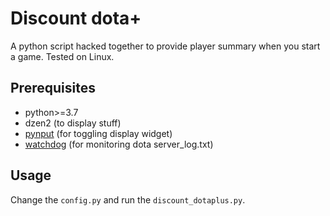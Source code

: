# Discount dota+

A python script hacked together to provide player summary when you start a game.
Tested on Linux.

## Prerequisites

- python>=3.7
- dzen2 (to display stuff)
- [pynput](https://pypi.org/project/pynput/) (for toggling display widget)
- [watchdog](https://pypi.org/project/watchdog/) (for monitoring dota
    server_log.txt)

## Usage

Change the `config.py` and run the `discount_dotaplus.py`.
